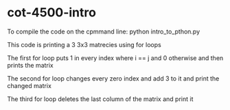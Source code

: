 # cot-4500-intro

To compile the code on the cpmmand line:
python intro_to_pthon.py

This code is printing a 3 3x3 matrecies using for loops

The first for loop puts 1 in every index where i == j and 0 otherwise
and then prints the matrix

The second for loop changes every zero index and add 3 to it
and print the changed matrix

The third for loop deletes the last column of the matrix and print it
